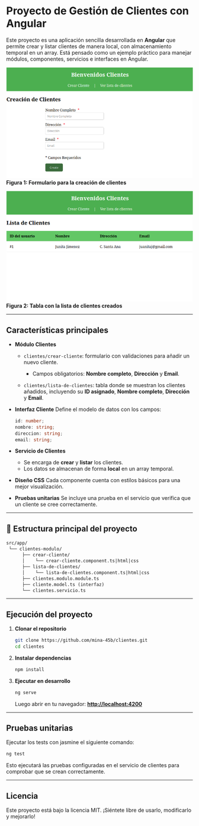 # Proyecto de Gestión de Clientes con Angular

Este proyecto es una aplicación sencilla desarrollada en **Angular** que permite crear y listar clientes de manera local, con almacenamiento temporal en un array. Está pensado como un ejemplo práctico para manejar módulos, componentes, servicios e interfaces en Angular.

![Formulario para crear Cliente](Imagenes/crear-cliente.png)
**Figura 1: Formulario para la creación de clientes**

![Lista de Clientes](Imagenes/listar-cliente.png)
**Figura 2: Tabla con la lista de clientes creados**

---

## Características principales

* **Módulo Clientes**

  * `clientes/crear-cliente`: formulario con validaciones para añadir un nuevo cliente.

    * Campos obligatorios: **Nombre completo**, **Dirección** y **Email**.
  * `clientes/lista-de-clientes`: tabla donde se muestran los clientes añadidos, incluyendo su **ID asignado**, **Nombre completo**, **Dirección** y **Email**.

* **Interfaz Cliente**
  Define el modelo de datos con los campos:

  ```ts
  id: number;
  nombre: string;
  direccion: string;
  email: string;
  ```

* **Servicio de Clientes**

  * Se encarga de **crear** y **listar** los clientes.
  * Los datos se almacenan de forma **local** en un array temporal.

* **Diseño CSS**
  Cada componente cuenta con estilos básicos para una mejor visualización.

* **Pruebas unitarias**
  Se incluye una prueba en el servicio que verifica que un cliente se cree correctamente.

---

## 📂 Estructura principal del proyecto

```
src/app/
 └── clientes-modulo/
      ├── crear-cliente/
      │    └── crear-cliente.component.ts|html|css
      ├── lista-de-clientes/
      │    └── lista-de-clientes.component.ts|html|css
      ├── clientes.modulo.module.ts
      ├── cliente.model.ts (interfaz)
      └── clientes.servicio.ts
```

---

## Ejecución del proyecto

1. **Clonar el repositorio**

   ```bash
   git clone https://github.com/mina-45b/clientes.git
   cd clientes
   ```

2. **Instalar dependencias**

   ```bash
   npm install
   ```

3. **Ejecutar en desarrollo**

   ```bash
   ng serve
   ```

   Luego abrir en tu navegador: **[http://localhost:4200](http://localhost:4200)**

---

## Pruebas unitarias

Ejecutar los tests con jasmine el siguiente comando:

```bash
ng test
```

Esto ejecutará las pruebas configuradas en el servicio de clientes para comprobar que se crean correctamente.

---

##  Licencia

Este proyecto está bajo la licencia MIT.
¡Siéntete libre de usarlo, modificarlo y mejorarlo!
